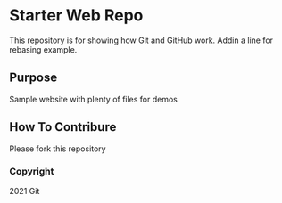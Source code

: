 # Starter Web Repo

This repository is for showing how Git and GitHub work.
Addin a line for rebasing example.

## Purpose

Sample website with plenty of files for demos

## How To Contribure

Please fork this repository

### Copyright

2021 Git